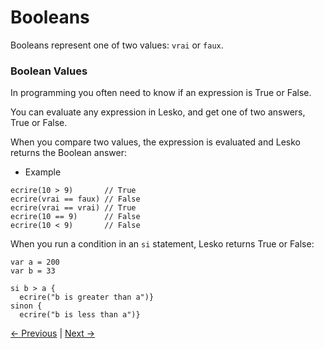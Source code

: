 # Booleans

Booleans represent one of two values: `vrai` or `faux`.

### Boolean Values

In programming you often need to know if an expression is True or False.

You can evaluate any expression in Lesko, and get one of two answers, True or False.

When you compare two values, the expression is evaluated and Lesko returns the Boolean answer:

* Example

```
ecrire(10 > 9)       // True
ecrire(vrai == faux) // False
ecrire(vrai == vrai) // True
ecrire(10 == 9)      // False
ecrire(10 < 9)       // False
```

When you run a condition in an `si` statement, Lesko returns True or False:

```
var a = 200
var b = 33

si b > a {
  ecrire("b is greater than a")}
sinon {
  ecrire("b is less than a")}
```
[<- Previous](https://github.com/Mohamed-Akram-Hl/docs/blob/main/5.%20Data%20Type/Data%20Types.md) |
[Next ->](https://github.com/Mohamed-Akram-Hl/docs/blob/main/7.%20Operators/Operators.md)
